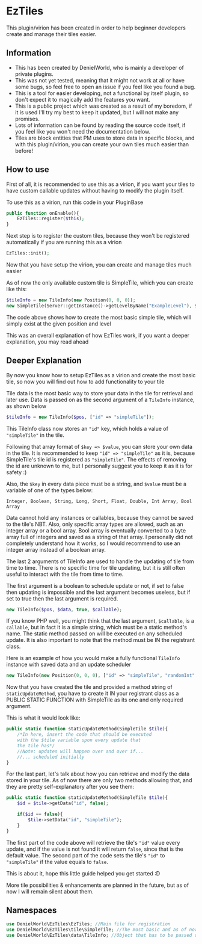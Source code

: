 # EzTiles
This plugin/virion has been created in
order to help beginner developers create and manage their
tiles easier.
## Information
* This has been created by DenielWorld, who is mainly
a developer of private plugins.
* This was not yet tested, meaning that it might not work
at all or have some bugs, so feel free to open an issue
if you feel like you found a bug.
* This is a tool for easier developing, not a functional 
by itself plugin, so don't expect it to magically add the
features you want.
* This is a public project which was created as a result
of my boredom, if it is used I'll try my best to keep it
updated, but I will not make any promises.
* Lots of information can be found by reading the source
code itself, if you feel like you won't need the documentation
below.
* Tiles are block entities that PM uses to store data
in specific blocks, and with this plugin/virion, you can
create your own tiles much easier than before!

## How to use

First of all, it is recommended to use this as a 
virion, if you want your tiles to have custom 
callable updates without having to modify the plugin
itself.

To use this as a virion, run this code in your PluginBase

```php
public function onEnable(){
    EzTiles::register($this);
}
```

Next step is to register the custom tiles, because
they won't be registered automatically if you
are running this as a virion

```php
EzTiles::init();
```

Now that you have setup the virion, you can create and
manage tiles much easier

As of now the only available custom tile is SimpleTile, which
you can create like this:

```php
$tileInfo = new TileInfo(new Position(0, 0, 0));
new SimpleTile(Server::getInstance()->getLevelByName("ExampleLevel"), $tileInfo);
```

The code above shows how to create the most basic simple tile,
which will simply exist at the given position and level

This was an overall explanation of how EzTiles work, if
you want a deeper explanation, you may read ahead


## Deeper Explanation
By now you know how to setup EzTiles as a virion and create
the most basic tile, so now you will find out how to add
functionality to your tile

Tile data is the most basic way to store your data in the tile
for retrieval and later use. Data is passed on as the second
argument of a `TileInfo` instance, as shown below

```php
$tileInfo = new TileInfo($pos, ["id" => "simpleTile"]);
```

This TileInfo class now stores an `"id"` key, which holds
a value of `"simpleTile"` in the tile.

Following that array format of `$key => $value`, you can
store your own data in the tile. It is recommended to keep
`"id" => "simpleTile"` as it is, because SimpleTile's tile
id is registered as `"simpleTile"`. The effects of removing
the id are unknown to me, but I personally suggest 
you to keep it as it is for safety :)

Also, the `$key` in every data piece must be a string, and
`$value` must be a variable of one of the types below:

`Integer, Boolean, String, Long, Short, Float, Double, Int Array, Bool Array`

Data cannot hold any instances or callables, because they cannot be saved
to the tile's NBT. Also, only specific array types are
allowed, such as an integer array or a bool array. Bool array
is eventually converted to a byte array full of integers
and saved as a string of that array. I personally did not
completely understand how it works, so I would recommend to
use an integer array instead of a boolean array.

The last 2 arguments of TileInfo are used to handle the
updating of tile from time to time. There is no specific
time for tile updating, but it is still often useful to
interact with the tile from time to time. 

The first argument is a boolean to schedule update or not,
if set to false then updating is impossible and the last
argument becomes useless, but if set to true then the last
argument is required.

```php
new TileInfo($pos, $data, true, $callable);
```

If you know PHP well, you might think that the last argument,
`$callable`, is a `callable`, but in fact it is a simple
string, which must be a static method's name. The static method
passed on will be executed on any scheduled update. It is
also important to note that the method must be IN the registrant
class.

Here is an example of how you would make a fully functional
`TileInfo` instance with saved data and an update scheduler

```php
new TileInfo(new Position(0, 0, 0), ["id" => "simpleTile", "randomInt" => 4], true, "staticUpdateMethod");
```

Now that you have created the tile and provided a method
string of `staticUpdateMethod`, you have to create it IN
your registrant class as a PUBLIC STATIC FUNCTION with SimpleTile
as its one and only required argument.

This is what it would look like:

```php
public static function staticUpdateMethod(SimpleTile $tile){
    /*In here, insert the code that should be executed 
    with the $tile variable upon every update that 
    the tile has*/
    //Note: updates will happen over and over if...
    //... scheduled initially
}
```

For the last part, let's talk about how you can retrieve
and modify the data stored in your tile. As of now there
are only two methods allowing that, and they are pretty 
self-explanatory after you see them:

```php
public static function staticUpdateMethod(SimpleTile $tile){
    $id = $tile->getData("id", false);

    if($id == false){
        $tile->setData("id", "simpleTile");
    }
}
```

The first part of the code above will retrieve the 
tile's `"id"` value every update, and if the value is 
not found it will return `false`, since that is the default
value. The second part of the code sets the tile's `"id"` 
to `"simpleTile"` if the value equals to `false`.

This is about it, hope this little guide helped you get
started :D

More tile possibilities & enhancements are planned in the
future, but as of now I will remain silent about them.

## Namespaces
```php
use DenielWorld\EzTiles\EzTiles; //Main file for registration
use DenielWorld\EzTiles\tile\SimpleTile; //The most basic and as of now the only custom tile that you can use
use DenielWorld\EzTiles\data\TileInfo; //Object that has to be passed on to SimpleTile as the second argument upon creation, it contains all data relevant to the SimpleTile
```
